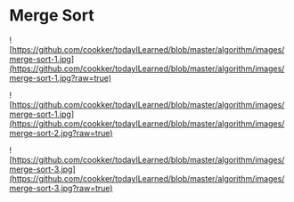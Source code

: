 # Merge Sort

![https://github.com/cookker/todayILearned/blob/master/algorithm/images/merge-sort-1.jpg](https://github.com/cookker/todayILearned/blob/master/algorithm/images/merge-sort-1.jpg?raw=true)



![https://github.com/cookker/todayILearned/blob/master/algorithm/images/merge-sort-1.jpg](https://github.com/cookker/todayILearned/blob/master/algorithm/images/merge-sort-2.jpg?raw=true)



![https://github.com/cookker/todayILearned/blob/master/algorithm/images/merge-sort-3.jpg](https://github.com/cookker/todayILearned/blob/master/algorithm/images/merge-sort-3.jpg?raw=true)


